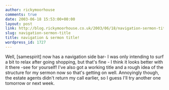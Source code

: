 ```yaml
---
author: rickymoorhouse
comments: true
date: 2003-06-18 15:53:00+00:00
layout: post
link: http://blog.rickymoorhouse.co.uk/2003/06/18/navigation-sermon-title/
slug: navigation-sermon-title
title: navigation & sermon title!
wordpress_id: 1727
---
```


Well, [samespirit] now has a navigation side bar- I was only intending to surf a bit to relax after going shopping, but that's fine - I think it looks better with it there -see for yourself! I've also got a working title and a rough idea of the structure for my sermon now so that's getting on well. Annoyingly though, the estate agents didn't return my call earlier, so I guess I'll try another one tomorrow or next week.
